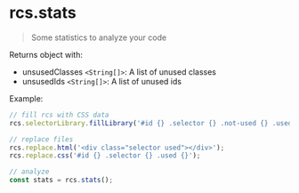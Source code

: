 # rcs.stats

> Some statistics to analyze your code

Returns object with:
- unsusedClasses `<String[]>`: A list of unused classes
- unsusedIds `<String[]>`: A list of unused ids

Example:

```js
// fill rcs with CSS data
rcs.selectorLibrary.fillLibrary('#id {} .selector {} .not-used {} .used {}');

// replace files
rcs.replace.html('<div class="selector used"></div>');
rcs.replace.css('#id {} .selector {} .used {}');

// analyze
const stats = rcs.stats();
```
